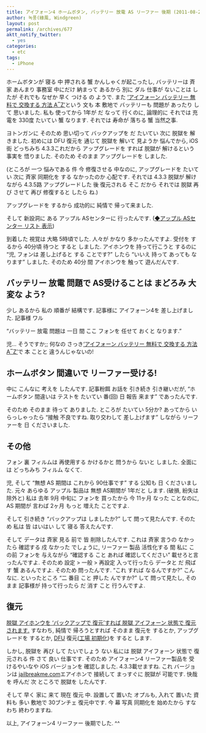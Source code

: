 ```yaml
---
title: アイフォーン4 ホームボタン, バッテリー 放電 AS リーファー 後期 (2011-08-25)
author: 녹풍(綠風, Windgreen)
layout: post
permalink: /archives/677
aktt_notify_twitter:
  - yes
categories:
  - etc
tags:
  - iPhone
---
```

ホームボタンが 寝る 中 押される 蟹 かんしゃくが起こったし, バッテリーは 斉家 あんまり 事務室 中にだけ 納まって あるから 別に ダル 仕事が ないことは したが それでも なぜか 早く つける の ようで. また <a target="_top" href="http://www.ohmynews.com/NWS_Web/View/at_pg.aspx?CNTN_CD=A0001526161">&#8216;アイフォーン バッテリー 無料で 交換する 方法 A‾Z&#8217;</a>という 文も 本 敷地で バッテリーも 問題が あったり して 思いました. 私も 使ってから 1年が だ なって 行くのに, 論理的に それでは 充電を 330度 たいてい 蟹 なります. それでは 寿命が 落ちる 蟹 当然之事.

ヨトンガンに そのため 思い切って バックアップを だ たいてい 次に 脱獄を 解きました. 初めには DFU 復元を 通じて 脱獄を 解いて 見ようか 悩んでから, iOS街 どっちみち 4.3.3これだから アップグレードを すれば 脱獄が 解けるという 事実を 悟りました. そのため そのまま アップグレードを しました.

(ところが 一つ 悩みである 件 今 修復させる 中なのに, アップグレードを たいてい 次に 斉家 同期化を する なかったのか 心配です. それでは 4.3.3 脱獄が 解けながら 4.3.5路 アップグレードした 後 復元される そこ だから それでは 脱獄 再び させて 再び 修復すると したら ね.)

アップグレードを するから 成功的に 純情で 帰って来ました.

そして 新設洞に ある アップル ASセンターに 行ったんです. (<a target="_top" href="http://www.apple.com/kr/support/center/index.html">◆アップル ASセンター リスト 表示</a>)

到着した 視覚は 大略 5時頃でした. 人々が かなり 多かったんですよ. 受付を するから 40分頃 待つと すると しました. アイホンウを 持って行こうと するのに &#8220;児, フォンは 差し上げると する ことです?&#8221; したら &#8220;いいえ 持って あっても なります&#8221; しました. そのため 40分 間 アイホンウを 触って 遊んだんです.

## バッテリー 放電 問題で AS受けることは まどろみ 大変な よう?

少し あるから 私の 順番が 結構です. 記事様に アイフォーン4を 差し上げました. 記事様 ワル

&#8220;バッテリー 放電 問題は 一日 間 ここ フォンを 任せて おくと なります.&#8221;

児… そうですか;; 何なの さっき<a target="_top" href="http://www.ohmynews.com/NWS_Web/View/at_pg.aspx?CNTN_CD=A0001526161">&#8216;アイフォーン バッテリー 無料で 交換する 方法 A‾Z&#8217;</a>で 本 ことと 違うんじゃないの!

## ホームボタン 間違いで リーファー受ける!

中に こんなに 考えを したんです. 記事粉餌 お話を 引き続き 引き継いだが, &#8220;ホームボタン 間違いは テストを たいてい 番(回) 日 報告 来ます&#8221; であったんです.

そのため そのまま 待って ありました. ところが たいてい 5分か? あってから いらっしゃったら &#8220;接触 不良ですね. 取り交わして 差し上げます&#8221; しながら リーファーを 日 くださいました.

## その他

フォン 裏 フィルムは 再使用する かけるかと 問うから ないと しました. 全面には どっちみち フィルム なくて.

児, そして &#8220;無想 AS 期間は これから 90仕事です&#8221; する 公知も 日 くださいました. 元々 あらゆる アップル 製品は 無想 AS期間が 1年だと します. (破損, 紛失は 除外と) 私は 去年 9月 中旬に フォンを 買ったから 今 11ヶ月 なった ことなのに, AS 期間が 言わば 2ヶ月 もっと 増えた ことですよ.

そして 引き続き &#8220;バックアップは しましたか?&#8221; して 問って見たんです. そのため 私は 皆 はいはい して 寝る 答えたんです.

そして データは 斉家 見る 前で 皆 削除したんです. これは 斉家 言うの なかったら 確認する 戍 なかった でしょうに, リーファー 製品 活性化する 間 私に この前 フォンを 与えながら &#8220;確認する こと あれば 確認してください&#8221; 載せろと言ったんですよ. そのため 設定 > 一般 > 再設定 入って行ったら データと だ 飛ばす 蟹 あるんですよ. そのため 問ったんです. &#8220;これ すれば なるんですか?&#8221; こんなに. といったところ &#8220;二 番目 こと 押した んですか?&#8221; して 問って見たし, そのまま 記事様が 持って行ったら だ 消す こと 行うんですよ.

## 復元

<a title="アイティユンスで 脱獄 アイホンウを 修復すれば 脱獄 状態 そのまま 復元される" target="_top" href="http://mytory.local/archives/1690">脱獄 アイホンウを &#8216;バックアップで 復元&#8217;すれば 脱獄 アイフォーン 状態で 復元されます.</a> すなわち, 純情で 帰ろうとすれば そのまま 復元を するとか, アップグレードを するとか, <a title="[リンク] アイフォーン DFU モード 進入に 関する 仮装(家長) 立派な 韓国語 動画" target="_top" href="http://mytory.local/archives/1379">DFU</a> 復元(<a target="_top" href="http://www.google.co.kr/search?sourceid=chrome&ie=UTF-8&q=%EC%95%84%EC%9D%B4%ED%8F%B0+%EA%B3%B5%EC%9E%A5+%EC%B4%88%EA%B8%B0%ED%99%94">工場 初期化</a>)を すると します.

しかし, 脱獄を 再び して たいでしょう ない 私には 脱獄 アイフォーン 状態で 復元される 件 さて 良い 仕事です. そのため アイフォーン4 リーファー製品を 受けるやいなや iOS バージョンを 確認しました. 4.3.3載せますね. これ バージョンは <a target="_top" href="http://www.jailbreakme.com/">jailbreakme.com</a>エアイホンで 接続して まっすぐに 脱獄が 可能です. 快哉を 呼んだ 次 ところで 脱獄を したんです.

そして 早く 家に 来て 現在 復元 中. 設置して 置いた オプルも, 入れて 置いた 資料も 多い 敷地で 30ブンチェ 復元中です. 今 幕 写真 同期化を 始めたから すなわち 終わりますね.

以上, アイフォーン4 リーファー 後期でした. ^^